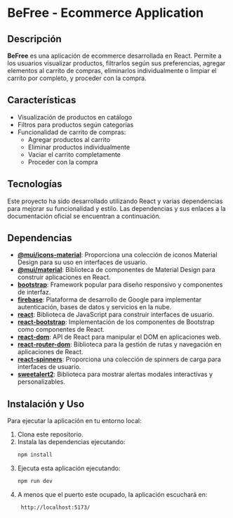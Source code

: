 # BeFree - Ecommerce Application

## Descripción
**BeFree** es una aplicación de ecommerce desarrollada en React. Permite a los usuarios visualizar productos, filtrarlos según sus preferencias, agregar elementos al carrito de compras, eliminarlos individualmente o limpiar el carrito por completo, y proceder con la compra.

## Características
- Visualización de productos en catálogo
- Filtros para productos según categorías
- Funcionalidad de carrito de compras:
  - Agregar productos al carrito
  - Eliminar productos individualmente
  - Vaciar el carrito completamente
  - Proceder con la compra

## Tecnologías
Este proyecto ha sido desarrollado utilizando React y varias dependencias para mejorar su funcionalidad y estilo. Las dependencias y sus enlaces a la documentación oficial se encuentran a continuación.

## Dependencias

- [**@mui/icons-material**](https://mui.com/material-ui/icons/): Proporciona una colección de iconos Material Design para su uso en interfaces de usuario.
- [**@mui/material**](https://mui.com/material-ui/getting-started/overview/): Biblioteca de componentes de Material Design para construir aplicaciones en React.
- [**bootstrap**](https://getbootstrap.com/docs/5.3/getting-started/introduction/): Framework popular para diseño responsivo y componentes de interfaz.
- [**firebase**](https://firebase.google.com/docs): Plataforma de desarrollo de Google para implementar autenticación, bases de datos y servicios en la nube.
- [**react**](https://react.dev/): Biblioteca de JavaScript para construir interfaces de usuario.
- [**react-bootstrap**](https://react-bootstrap.github.io/getting-started/introduction): Implementación de los componentes de Bootstrap como componentes de React.
- [**react-dom**](https://react.dev/docs/react-dom-client.html): API de React para manipular el DOM en aplicaciones web.
- [**react-router-dom**](https://reactrouter.com/en/main): Biblioteca para la gestión de rutas y navegación en aplicaciones de React.
- [**react-spinners**](https://www.davidhu.io/react-spinners/): Proporciona una colección de spinners de carga para interfaces de usuario.
- [**sweetalert2**](https://sweetalert2.github.io/): Biblioteca para mostrar alertas modales interactivas y personalizables.

## Instalación y Uso

Para ejecutar la aplicación en tu entorno local:

1. Clona este repositorio.
2. Instala las dependencias ejecutando:
   ```bash
   npm install
3. Ejecuta esta aplicación ejecutando:
    ```bash
    npm run dev
4. A menos que el puerto este ocupado, la aplicación escuchará en:
    ```bash
     http://localhost:5173/
